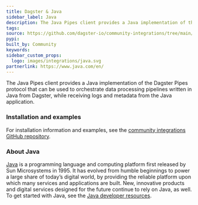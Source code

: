 ```yaml
---
title: Dagster & Java
sidebar_label: Java
description: The Java Pipes client provides a Java implementation of the Dagster Pipes protocol that can be used to orchestrate data processing pipelines written in Java from Dagster, while receiving logs and metadata from the Java application.
tags:
source: https://github.com/dagster-io/community-integrations/tree/main/libraries/pipes/implementations/java
pypi:
built_by: Community
keywords:
sidebar_custom_props:
  logo: images/integrations/java.svg
partnerlink: https://www.java.com/en/
---
```


The Java Pipes client provides a Java implementation of the Dagster Pipes protocol that can be used to orchestrate data processing pipelines written in Java from Dagster, while receiving logs and metadata from the Java application.

### Installation and examples

For installation information and examples, see the [community integrations GitHub repository](https://github.com/dagster-io/community-integrations/blob/main/libraries/pipes/implementations/java/README.md).

### About Java

[Java](https://www.java.com/en/) is a programming language and computing platform first released by Sun Microsystems in 1995. It has evolved from humble beginnings to power a large share of today’s digital world, by providing the reliable platform upon which many services and applications are built. New, innovative products and digital services designed for the future continue to rely on Java, as well. To get started with Java, see the [Java developer resources](https://dev.java/).
